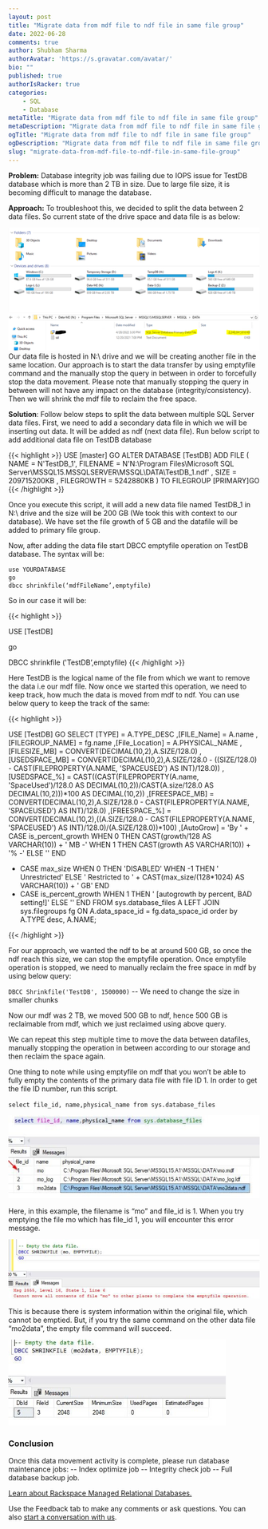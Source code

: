 ```yaml
---
layout: post
title: "Migrate data from mdf file to ndf file in same file group"
date: 2022-06-28
comments: true
author: Shubham Sharma
authorAvatar: 'https://s.gravatar.com/avatar/'
bio: ""
published: true
authorIsRacker: true
categories:
    - SQL
    - Database
metaTitle: "Migrate data from mdf file to ndf file in same file group"
metaDescription: "Migrate data from mdf file to ndf file in same file group"
ogTitle: "Migrate data from mdf file to ndf file in same file group"
ogDescription: "Migrate data from mdf file to ndf file in same file group"
slug: "migrate-data-from-mdf-file-to-ndf-file-in-same-file-group"
---
```



**Problem:** Database integrity job was failing due to IOPS issue for TestDB database which is more than 2 TB in size. Due to large file size, it is becoming difficult to manage the database.

<!--more-->

**Approach:** To troubleshoot this, we decided to split the data between 2 data files. So current state of the drive space and data file is as below:


<img src=Picture1.png title="" alt="">
<img src=Picture2.png title="" alt=""

Our data file is hosted in N:\ drive and we will be creating another file in the same location. Our approach is to start the data transfer by using emptyfile command and the manually stop the query in between in order to forcefully stop the data movement. Please note that manually stopping the query in between will not have any impact on the database (integrity/consistency). Then we will shrink the mdf file to reclaim the free space.

**Solution**: Follow below steps to split the data between multiple SQL Server data files. 
First, we need to add a secondary data file in which we will be inserting out data. It will be added as ndf (next data file). Run below script to add additional data file on TestDB database

{{< highlight >}} 
USE [master]
GO
ALTER DATABASE [TestDB] ADD FILE ( NAME = N'TestDB_1', FILENAME = 
N'N:\Program Files\Microsoft SQL Server\MSSQL15.MSSQLSERVER\MSSQL\DATA\TestDB_1.ndf' , 
SIZE = 209715200KB , FILEGROWTH = 5242880KB ) TO FILEGROUP [PRIMARY]GO 
{{< /highlight >}}


Once you execute this script, it will add a new data file named TestDB_1 in N:\ drive and the size will be 200 GB (We took this with context to our database). We have set the file growth of 5 GB and the datafile will be added to primary file group.
 
Now, after adding the data file start DBCC emptyfile operation on TestDB database. The syntax will be:

```
use YOURDATABASE
go
dbcc shrinkfile(‘mdfFileName’,emptyfile)
```

So in our case it will be:

{{< highlight >}}

USE [TestDB]

go

DBCC shrinkfile ('TestDB’,emptyfile)
{{< /highlight >}}

Here TestDB is the logical name of the file from which we want to remove the data i.e our mdf file.
Now once we started this operation, we need to keep track, how much the data is moved from mdf to ndf. You can use below query to keep the track of the same:


{{< highlight >}}

USE [TestDB]
GO
SELECT
[TYPE] = A.TYPE_DESC
,[FILE_Name] = A.name
,[FILEGROUP_NAME] = fg.name
,[File_Location] = A.PHYSICAL_NAME
,[FILESIZE_MB] = CONVERT(DECIMAL(10,2),A.SIZE/128.0)
,[USEDSPACE_MB] = CONVERT(DECIMAL(10,2),A.SIZE/128.0 - ((SIZE/128.0) - CAST(FILEPROPERTY(A.NAME, 'SPACEUSED') AS INT)/128.0))
,[USEDSPACE_%] = CAST((CAST(FILEPROPERTY(A.name, 'SpaceUsed')/128.0 AS DECIMAL(10,2))/CAST(A.size/128.0 AS DECIMAL(10,2)))*100 AS DECIMAL(10,2))
,[FREESPACE_MB] = CONVERT(DECIMAL(10,2),A.SIZE/128.0 - CAST(FILEPROPERTY(A.NAME, 'SPACEUSED') AS INT)/128.0)
,[FREESPACE_%] = CONVERT(DECIMAL(10,2),((A.SIZE/128.0 - CAST(FILEPROPERTY(A.NAME, 'SPACEUSED') AS INT)/128.0)/(A.SIZE/128.0))*100)
,[AutoGrow] = 'By ' + CASE is_percent_growth WHEN 0 THEN CAST(growth/128 AS VARCHAR(10)) + ' MB -'
WHEN 1 THEN CAST(growth AS VARCHAR(10)) + '% -' ELSE '' END
+ CASE max_size WHEN 0 THEN 'DISABLED' WHEN -1 THEN ' Unrestricted'
ELSE ' Restricted to ' + CAST(max_size/(128*1024) AS VARCHAR(10)) + ' GB' END
+ CASE is_percent_growth WHEN 1 THEN ' [autogrowth by percent, BAD setting!]' ELSE '' END
FROM sys.database_files A LEFT JOIN sys.filegroups fg ON A.data_space_id = fg.data_space_id
order by A.TYPE desc, A.NAME;

{{< /highlight >}}

For our approach, we wanted the ndf to be at around 500 GB, so once the ndf reach this size, we can stop the emptyfile operation.
Once emptyfile operation is stopped, we need to manually reclaim the free space in mdf by using below query:

`DBCC Shrinkfile('TestDB', 1500000)` --  We need to change the size in smaller chunks


Now our mdf was 2 TB, we moved 500 GB to ndf, hence 500 GB is reclaimable from mdf, which we just reclaimed using above query.

We can repeat this step multiple time to move the data between datafiles, manually stopping the operation in between according to our storage and then reclaim the space again.

One thing to note while using emptyfile on mdf that you won’t be able to fully empty the contents of the primary data file with file ID 1. In order to get the file ID number, run this script.

`select file_id, name,physical_name from sys.database_files`

<img src=Picture3.png title="" alt="">

Here, in this example, the filename is “mo” and file_id is 1. When you try emptying the file mo which has file_id  1, you will encounter this error message.

<img src=Picture4.png title="" alt="">

This is because there is system information within the original file, which cannot be emptied. But, if you try the same command on the other data file “mo2data”, the empty file command will succeed.

<img src=Picture5.png title="" alt="">



### Conclusion

Once this data movement activity is complete, please run database maintenance jobs:
-- Index optimize job
-- Integrity check job
-- Full database backup job.



<a class="cta purple" id="cta" href="https://www.rackspace.com/data/managed-sql"> Learn about Rackspace Managed Relational Databases.</a>


Use the Feedback tab to make any comments or ask questions. You can also
[start a conversation with us](https://www.rackspace.com/contact).
